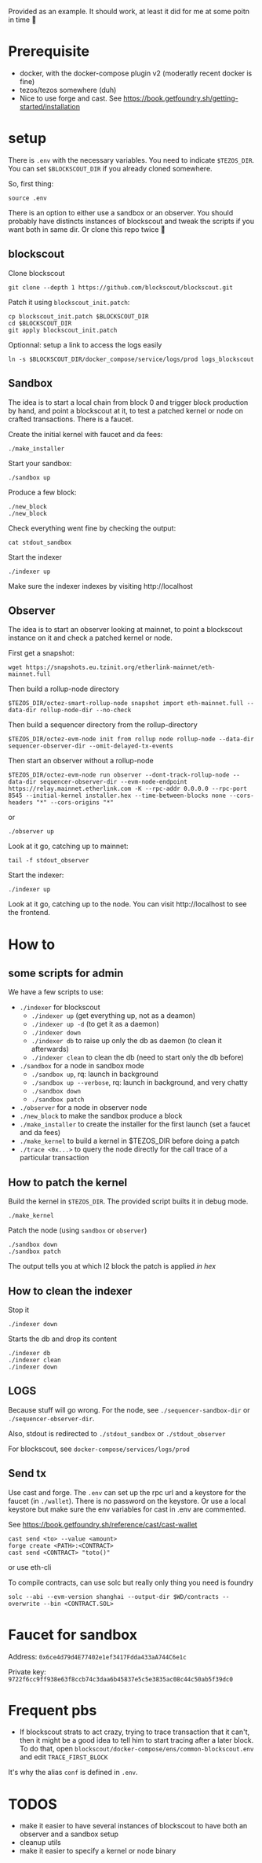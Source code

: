 Provided as an example. It should work, at least it did for me at some poitn in time :shrug:

# Prerequisite

- docker, with the docker-compose plugin v2 (moderatly recent docker is fine)
- tezos/tezos somewhere (duh)
- Nice to use forge and cast. See https://book.getfoundry.sh/getting-started/installation


# setup

There is `.env` with the necessary variables. 
You need to indicate `$TEZOS_DIR`. 
You can set `$BLOCKSCOUT_DIR` if you already cloned somewhere.

So, first thing:
```
source .env
```

There is an option to either use a sandbox or an observer. You should probably have distincts instances of blockscout and tweak the scripts if you want both in same dir. Or clone this repo twice :shrug:

## blockscout

Clone blockscout
```
git clone --depth 1 https://github.com/blockscout/blockscout.git
```

Patch it using `blockscout_init.patch`:
```
cp blockscout_init.patch $BLOCKSCOUT_DIR
cd $BLOCKSCOUT_DIR
git apply blockscout_init.patch
```

Optionnal: setup a link to access the logs easily
```
ln -s $BLOCKSCOUT_DIR/docker_compose/service/logs/prod logs_blockscout
```

## Sandbox

The idea is to start a local chain from block 0 and trigger block production by
hand, and point a blockscout at it, to test a patched kernel or node on crafted
transactions. There is a faucet.

Create the initial kernel with faucet and da fees:
```
./make_installer
```

Start your sandbox:
```
./sandbox up
```

Produce a few block:
```
./new_block
./new_block
```

Check everything went fine by checking the output:
```
cat stdout_sandbox
```

Start the indexer
```
./indexer up
```

Make sure the indexer indexes by visiting http://localhost

## Observer

The idea is to start an observer looking at mainnet, to point a blockscout 
instance on it and check a patched kernel or node.

First get a snapshot:
```
wget https://snapshots.eu.tzinit.org/etherlink-mainnet/eth-mainnet.full
```

Then build a rollup-node directory
```
$TEZOS_DIR/octez-smart-rollup-node snapshot import eth-mainnet.full --data-dir rollup-node-dir --no-check
```

Then build a sequencer directory from the rollup-directory
```
$TEZOS_DIR/octez-evm-node init from rollup node rollup-node --data-dir sequencer-observer-dir --omit-delayed-tx-events
```

Then start an observer without a rollup-node
```
$TEZOS_DIR/octez-evm-node run observer --dont-track-rollup-node --data-dir sequencer-observer-dir --evm-node-endpoint https://relay.mainnet.etherlink.com -K --rpc-addr 0.0.0.0 --rpc-port 8545 --initial-kernel installer.hex --time-between-blocks none --cors-headers "*" --cors-origins "*"
```
or
```
./observer up
```

Look at it go, catching up to mainnet:
```
tail -f stdout_observer
```

Start the indexer:
```
./indexer up
```

Look at it go, catching up to the node. You can visit http://localhost to see 
the frontend.


# How to

## some scripts for admin

We have a few scripts to use:
- `./indexer` for blockscout
    - `./indexer up` (get everything up, not as a deamon)
    - `./indexer up -d` (to get it as a daemon)
    - `./indexer down`
    - `./indexer db` to raise up only the db as daemon (to clean it afterwards)
    - `./indexer clean` to clean the db (need to start only the db before)
- `./sandbox` for a node in sandbox mode
    - `./sandbox up`, rq: launch in background
    - `./sandbox up --verbose`, rq: launch in background, and very chatty
    - `./sandbox down`
    - `./sandbox patch`
- `./observer` for a node in observer node
- `./new_block` to make the sandbox produce a block
- `./make_installer` to create the installer for the first launch (set a faucet and da fees)
- `./make_kernel` to build a kernel in $TEZOS_DIR before doing a patch
- `./trace <0x...>` to query the node directly for the call trace of a particular transaction

## How to patch the kernel

Build the kernel in `$TEZOS_DIR`. The provided script builts it in debug mode.
```
./make_kernel
```

Patch the node (using `sandbox` or `observer`)
```
./sandbox down
./sandbox patch
```
The output tells you at which l2 block the patch is applied _in hex_

## How to clean the indexer

Stop it
```
./indexer down
```

Starts the db and drop its content
```
./indexer db
./indexer clean
./indexer down

```

## LOGS

Because stuff will go wrong.
For the node, see `./sequencer-sandbox-dir` or `./sequencer-observer-dir`.

Also, stdout is redirected to `./stdout_sandbox` or `./stdout_observer`

For blockscout, see `docker-compose/services/logs/prod` 

## Send tx

Use cast and forge. The `.env` can set up the rpc url and a keystore for the faucet (in `./wallet`). There is no password on the keystore. Or use a local keystore but make sure the env variables for cast in .env are commented.

See https://book.getfoundry.sh/reference/cast/cast-wallet

```
cast send <to> --value <amount>
forge create <PATH>:<CONTRACT>
cast send <CONTRACT> "toto()"
```

or use eth-cli

To compile contracts, can use solc but really only thing you need is foundry
```
solc --abi --evm-version shanghai --output-dir $WD/contracts --overwrite --bin <CONTRACT.SOL> 
```

# Faucet for sandbox

Address: `0x6ce4d79d4E77402e1ef3417Fdda433aA744C6e1c`

Private key: `9722f6cc9ff938e63f8ccb74c3daa6b45837e5c5e3835ac08c44c50ab5f39dc0`

# Frequent pbs

- If blockscout strats to act crazy, trying to trace transaction that it can't, 
then it might be a good idea to tell him to start tracing after a later block. 
To do that, open `blockscout/docker-compose/ens/common-blockscout.env` and edit
`TRACE_FIRST_BLOCK`

It's why the alias `conf` is defined in `.env`.


# TODOS

- make it easier to have several instances of blockscout to have both an observer and a sandbox setup
- cleanup utils
- make it easier to specify a kernel or node binary
